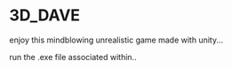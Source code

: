 # 3D_DAVE
enjoy this mindblowing unrealistic game made with unity...

run the .exe file associated within..
